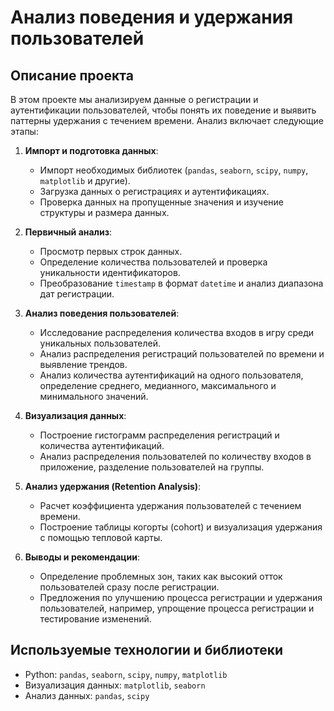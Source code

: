 # Анализ поведения и удержания пользователей

## Описание проекта

В этом проекте мы анализируем данные о регистрации и аутентификации пользователей, чтобы понять их поведение и выявить паттерны удержания с течением времени. Анализ включает следующие этапы:

1. **Импорт и подготовка данных**:
   - Импорт необходимых библиотек (`pandas`, `seaborn`, `scipy`, `numpy`, `matplotlib` и другие).
   - Загрузка данных о регистрациях и аутентификациях.
   - Проверка данных на пропущенные значения и изучение структуры и размера данных.

2. **Первичный анализ**:
   - Просмотр первых строк данных.
   - Определение количества пользователей и проверка уникальности идентификаторов.
   - Преобразование `timestamp` в формат `datetime` и анализ диапазона дат регистрации.

3. **Анализ поведения пользователей**:
   - Исследование распределения количества входов в игру среди уникальных пользователей.
   - Анализ распределения регистраций пользователей по времени и выявление трендов.
   - Анализ количества аутентификаций на одного пользователя, определение среднего, медианного, максимального и минимального значений.

4. **Визуализация данных**:
   - Построение гистограмм распределения регистраций и количества аутентификаций.
   - Анализ распределения пользователей по количеству входов в приложение, разделение пользователей на группы.

5. **Анализ удержания (Retention Analysis)**:
   - Расчет коэффициента удержания пользователей с течением времени.
   - Построение таблицы когорты (cohort) и визуализация удержания с помощью тепловой карты.

6. **Выводы и рекомендации**:
   - Определение проблемных зон, таких как высокий отток пользователей сразу после регистрации.
   - Предложения по улучшению процесса регистрации и удержания пользователей, например, упрощение процесса регистрации и тестирование изменений.

## Используемые технологии и библиотеки
- Python: `pandas`, `seaborn`, `scipy`, `numpy`, `matplotlib`
- Визуализация данных: `matplotlib`, `seaborn`
- Анализ данных: `pandas`, `scipy`

